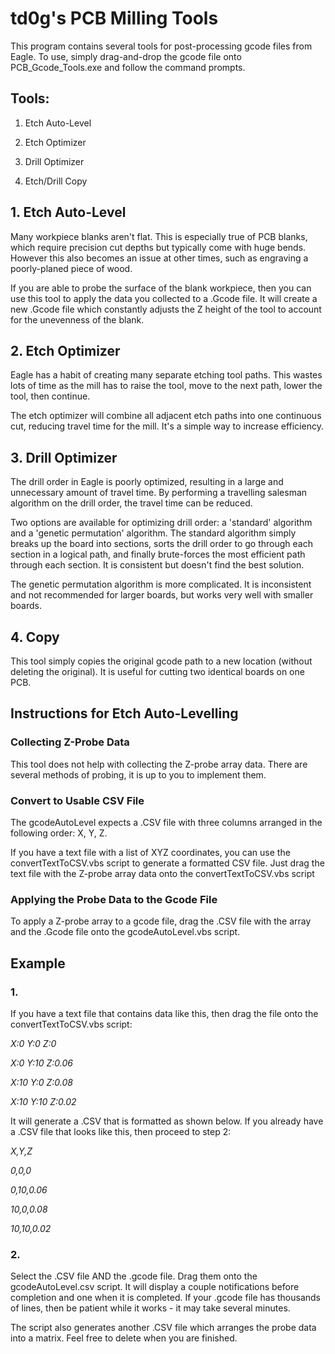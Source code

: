 # td0g's PCB Milling Tools

This program contains several tools for post-processing gcode files from Eagle.  To use, simply drag-and-drop the gcode file onto PCB_Gcode_Tools.exe and follow the command prompts.

## Tools:

1. Etch Auto-Level

2. Etch Optimizer

3. Drill Optimizer

4. Etch/Drill Copy

## 1. Etch Auto-Level

Many workpiece blanks aren't flat.  This is especially true of PCB blanks, which require precision cut depths but typically come with huge bends.  However this also becomes an issue at other times, such as engraving a poorly-planed piece of wood.

If you are able to probe the surface of the blank workpiece, then you can use this tool to apply the data you collected to a .Gcode file.  It will create a new .Gcode file which constantly adjusts the Z height of the tool to account for the unevenness of the blank.

## 2. Etch Optimizer

Eagle has a habit of creating many separate etching tool paths.  This wastes lots of time as the mill has to raise the tool, move to the next path, lower the tool, then continue.

The etch optimizer will combine all adjacent etch paths into one continuous cut, reducing travel time for the mill.  It's a simple way to increase efficiency.

## 3. Drill Optimizer

The drill order in Eagle is poorly optimized, resulting in a large and unnecessary amount of travel time.  By performing a travelling salesman algorithm on the drill order, the travel time can be reduced.

Two options are available for optimizing drill order: a 'standard' algorithm and a 'genetic permutation' algorithm.  The standard algorithm simply breaks up the board into sections, sorts the drill order to go through each section in a logical path, and finally brute-forces the most efficient path through each section.  It is consistent but doesn't find the best solution.

The genetic permutation algorithm is more complicated.  It is inconsistent and not recommended for larger boards, but works very well with smaller boards.

## 4. Copy

This tool simply copies the original gcode path to a new location (without deleting the original).  It is useful for cutting two identical boards on one PCB.

## Instructions for Etch Auto-Levelling

### Collecting Z-Probe Data

This tool does not help with collecting the Z-probe array data.  There are several methods of probing, it is up to you to implement them.

### Convert to Usable CSV File

The gcodeAutoLevel expects a .CSV file with three columns arranged in the following order: X, Y, Z.

If you have a text file with a list of XYZ coordinates, you can use the convertTextToCSV.vbs script to generate a formatted CSV file.  Just drag the text file with the Z-probe array data onto the convertTextToCSV.vbs script

### Applying the Probe Data to the Gcode File

To apply a Z-probe array to a gcode file, drag the .CSV file with the array and the .Gcode file onto the gcodeAutoLevel.vbs script.

## Example

### 1.

If you have a text file that contains data like this, then drag the file onto the convertTextToCSV.vbs script:

*X:0 Y:0 Z:0*

*X:0 Y:10 Z:0.06*

*X:10 Y:0 Z:0.08*

*X:10 Y:10 Z:0.02*

It will generate a .CSV that is formatted as shown below.  If you already have a .CSV file that looks like this, then proceed to step 2:

*X,Y,Z*

*0,0,0*

*0,10,0.06*

*10,0,0.08*

*10,10,0.02*

### 2.

Select the .CSV file AND the .gcode file.  Drag them onto the gcodeAutoLevel.csv script.  It will display a couple notifications before completion and one when it is completed.  If your .gcode file has thousands of lines, then be patient while it works - it may take several minutes.

The script also generates another .CSV file which arranges the probe data into a matrix.  Feel free to delete when you are finished.

